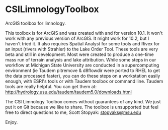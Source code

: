 CSILimnologyToolbox
===================

ArcGIS toolbox for limnology.

This toolbox is for ArcGIS and was created with and for version 10.1. It won't work with any previous version of ArcGIS.
It might work for 10.2, but I haven't tried it.
It also requires Spatial Analyst for some tools and Rivex for an input (rivers with Strahler) to the Lake Order Tool.
These tools are very beta and still in development. Most were created to produce a one-time mass run of terrain analysis and lake attribution.
While some steps in our workflow at Michigan State University are conducted in a supercomputing environment (ie Taudem
pitremove & d8flowdir were ported to RHEL to get the data processed faster), you can do these steps on a workstation
easily enough, with ESRI's tools or with Taudem toolbox or command line. Taudem tools are really helpful.
You can get them at:
http://hydrology.usu.edu/taudem/taudem5.0/downloads.html

The CSI Limnology Toolbox comes without guarantees of any kind. We just put it on Git because we like to share. 
The toolbox is unsupported but feel free to direct questions to me, Scott Stopyak: stopyaks@msu.edu

Enjoy.
